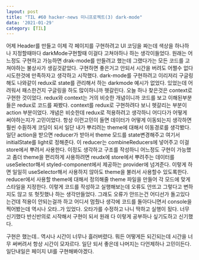 ```yaml
---
layout: post
title: "TIL #60 hacker-news 미니프로젝트(3) dark-mode"
data: '2021-01-29'
category: [TIL]
---
```


어제 Header를 만들고 이제 각 페이지를 구현하려고 UI 코딩을 짜는데 색상을 하나하나 지정할때마다 darkMode구현할때 이걸다 고쳐야하나 하는 생각이들었다. 원래는 어느정도 구현하고 가능하면 drak-mode를 만들려고 했는데 그랬다가는 모든 코드를 고쳐야하는 불상사가 생길것같았다. 구현하면 좋은거고 안되서 시간을 버려도 어쩔수 없다 시도한것에 만족하자고 생각하고 시작했다. dark-mode를 구현하려고 이리저리 구글링해도 나와같이 redux로 state를 관리해서 하는 darkmode 예시가 없었다. 있었는데 어려워서 패스한건지 구글링을 하도 많이하니까 헷갈린다. 오늘 하나 찾은것은 context로 구현한 것이었다. redux와 context는 거의 비슷한 개념이니까 코드를 보고 이해된부분들은 redux로 코드를 짜봤다. context를 redux로 구현하려다 보니 헷갈리는 부분이 action 부분이었다. 개념은 비슷한데 redux로 적용하려고 생각하니 어디다가 어떻게 써야하는지가 고민이었다. 항상 이런고민이 들면 데이터가 어떻게 이동되는지 생각하면 훨씬 수훤하게 코딩이 되서 일단 내가 뿌리려는 theme에 대해서 이동경로를 생각봤다. 일단 action을 받으면 reducer가 받아서 theme 모드를 state변경해주고 여기서 initialState를 light로 정해준다. 이 reducer는 combineReducers에 넣어주고 이걸 store에서 뿌려서 사용한다. 이정도 생각하고 구조를 작성하니 어느정도 구현이 가능했고 좀더 theme을 편리하게 사용하려면 reudx에 store에서 뿌려주는 데이터를 useSelector해서 styled-component에서 제공하는 provider에 넘겨준다. 이렇게 하면 일일히 useSelector해서 사용하지 않아도 theme을 불러서 사용할수 있도록한다. reducer에서 사용할 theme에 대해서 정의해줄 theme 파일을 만들어 각 모드에 맞게 스타일을 지정한다. 이렇게 코드를 작성하고 실행해보는데 오류도 안뜨고 그렇다고 변하지도 않고 또 헛짓했나 하는 생각만들었다. 그래도 오류가 안뜨는건 어디선가 돌고있다는건데 적용이 안되는걸까 하고 어디서 멈췄나 생각에 코드를 돌아다니면서 console을 찍어봤는데 역시나 오타..가 있었다. 오타가를 수정하고 나니 딱하고 실행이 됬다. 너무 신기했다 반신반의로 시작해서 구현이 되서 원래 다 이렇게 공부하나 싶기도하고 신기했다.

구현은 했는데.. 역시나 시간이 너무나 흘러버렸다. 뭐든 어떻게든 되긴되는데 시간을 너무 써버려서 항상 시간이 모자르다. 일단 되서 좋은데 나머지는 다언제하나 고민이든다. 일단내일은 페이지 UI를 구현해봐야겠다.